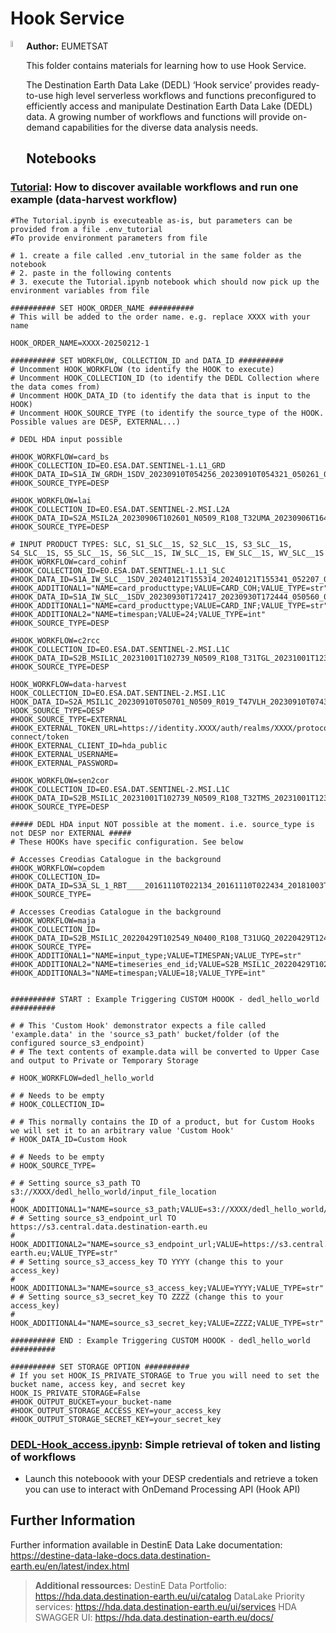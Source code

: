 # Hook Service

<img style="float:left; width:5%" src="../img/EUMETSAT-icon.png"/> **Author:** EUMETSAT 
<br>

This folder contains materials for learning how to use Hook Service. 

The Destination Earth Data Lake (DEDL) ‘Hook service’ provides ready-to-use high level serverless workflows and functions preconfigured to efficiently access and manipulate Destination Earth Data Lake (DEDL) data. A growing number of workflows and functions will provide on-demand capabilities for the diverse data analysis needs.

## Notebooks


### [Tutorial](): How to discover available workflows and run one example (data-harvest workflow)


```shell
#The Tutorial.ipynb is executeable as-is, but parameters can be provided from a file .env_tutorial
#To provide environment parameters from file

# 1. create a file called .env_tutorial in the same folder as the notebook
# 2. paste in the following contents
# 3. execute the Tutorial.ipynb notebook which should now pick up the environment variables from file

########## SET HOOK_ORDER_NAME ##########
# This will be added to the order name. e.g. replace XXXX with your name

HOOK_ORDER_NAME=XXXX-20250212-1

########## SET WORKFLOW, COLLECTION_ID and DATA_ID ##########
# Uncomment HOOK_WORKFLOW (to identify the HOOK to execute)
# Uncomment HOOK_COLLECTION_ID (to identify the DEDL Collection where the data comes from)
# Uncomment HOOK_DATA_ID (to identify the data that is input to the HOOK)
# Uncomment HOOK_SOURCE_TYPE (to identify the source_type of the HOOK. Possible values are DESP, EXTERNAL...)

# DEDL HDA input possible

#HOOK_WORKFLOW=card_bs
#HOOK_COLLECTION_ID=EO.ESA.DAT.SENTINEL-1.L1_GRD
#HOOK_DATA_ID=S1A_IW_GRDH_1SDV_20230910T054256_20230910T054321_050261_060CD9_BF21.SAFE
#HOOK_SOURCE_TYPE=DESP

#HOOK_WORKFLOW=lai
#HOOK_COLLECTION_ID=EO.ESA.DAT.SENTINEL-2.MSI.L2A
#HOOK_DATA_ID=S2A_MSIL2A_20230906T102601_N0509_R108_T32UMA_20230906T164400.SAFE
#HOOK_SOURCE_TYPE=DESP

# INPUT PRODUCT TYPES: SLC, S1_SLC__1S, S2_SLC__1S, S3_SLC__1S, S4_SLC__1S, S5_SLC__1S, S6_SLC__1S, IW_SLC__1S, EW_SLC__1S, WV_SLC__1S
#HOOK_WORKFLOW=card_cohinf
#HOOK_COLLECTION_ID=EO.ESA.DAT.SENTINEL-1.L1_SLC
#HOOK_DATA_ID=S1A_IW_SLC__1SDV_20240121T155314_20240121T155341_052207_064FA6_3AB9
#HOOK_ADDITIONAL1="NAME=card_producttype;VALUE=CARD_COH;VALUE_TYPE=str"
#HOOK_DATA_ID=S1A_IW_SLC__1SDV_20230930T172417_20230930T172444_050560_06170F_59DF
#HOOK_ADDITIONAL1="NAME=card_producttype;VALUE=CARD_INF;VALUE_TYPE=str"
#HOOK_ADDITIONAL2="NAME=timespan;VALUE=24;VALUE_TYPE=int"
#HOOK_SOURCE_TYPE=DESP

#HOOK_WORKFLOW=c2rcc
#HOOK_COLLECTION_ID=EO.ESA.DAT.SENTINEL-2.MSI.L1C
#HOOK_DATA_ID=S2B_MSIL1C_20231001T102739_N0509_R108_T31TGL_20231001T123227
#HOOK_SOURCE_TYPE=DESP

HOOK_WORKFLOW=data-harvest
HOOK_COLLECTION_ID=EO.ESA.DAT.SENTINEL-2.MSI.L1C
HOOK_DATA_ID=S2A_MSIL1C_20230910T050701_N0509_R019_T47VLH_20230910T074321.SAFE
HOOK_SOURCE_TYPE=DESP
#HOOK_SOURCE_TYPE=EXTERNAL
#HOOK_EXTERNAL_TOKEN_URL=https://identity.XXXX/auth/realms/XXXX/protocol/openid-connect/token
#HOOK_EXTERNAL_CLIENT_ID=hda_public
#HOOK_EXTERNAL_USERNAME=
#HOOK_EXTERNAL_PASSWORD=

#HOOK_WORKFLOW=sen2cor
#HOOK_COLLECTION_ID=EO.ESA.DAT.SENTINEL-2.MSI.L1C
#HOOK_DATA_ID=S2B_MSIL1C_20231001T102739_N0509_R108_T32TMS_20231001T123227
#HOOK_SOURCE_TYPE=DESP

##### DEDL HDA input NOT possible at the moment. i.e. source_type is not DESP nor EXTERNAL #####
# These HOOKs have specific configuration. See below

# Accesses Creodias Catalogue in the background
#HOOK_WORKFLOW=copdem
#HOOK_COLLECTION_ID=
#HOOK_DATA_ID=S3A_SL_1_RBT____20161110T022134_20161110T022434_20181003T070309_0179_010_374______LR1_R_NT_003.SEN3
#HOOK_SOURCE_TYPE=

# Accesses Creodias Catalogue in the background
#HOOK_WORKFLOW=maja
#HOOK_COLLECTION_ID=
#HOOK_DATA_ID=S2B_MSIL1C_20220429T102549_N0400_R108_T31UGQ_20220429T124017.SAFE
#HOOK_SOURCE_TYPE=
#HOOK_ADDITIONAL1="NAME=input_type;VALUE=TIMESPAN;VALUE_TYPE=str"
#HOOK_ADDITIONAL2="NAME=timeseries_end_id;VALUE=S2B_MSIL1C_20220429T102549_N0400_R108_T31UGQ_20220429T124017.SAFE;VALUE_TYPE=str"
#HOOK_ADDITIONAL3="NAME=timespan;VALUE=18;VALUE_TYPE=int"


########## START : Example Triggering CUSTOM HOOOK - dedl_hello_world ##########

# # This 'Custom Hook' demonstrator expects a file called 'example.data' in the 'source_s3_path' bucket/folder (of the configured source_s3_endpoint)
# # The text contents of example.data will be converted to Upper Case and output to Private or Temporary Storage

# HOOK_WORKFLOW=dedl_hello_world

# # Needs to be empty
# HOOK_COLLECTION_ID=

# # This normally contains the ID of a product, but for Custom Hooks we will set it to an arbitrary value 'Custom Hook'
# HOOK_DATA_ID=Custom Hook

# # Needs to be empty
# HOOK_SOURCE_TYPE=

# # Setting source_s3_path TO s3://XXXX/dedl_hello_world/input_file_location
# HOOK_ADDITIONAL1="NAME=source_s3_path;VALUE=s3://XXXX/dedl_hello_world/input_file_location;VALUE_TYPE=str"
# # Setting source_s3_endpoint_url TO https://s3.central.data.destination-earth.eu
# HOOK_ADDITIONAL2="NAME=source_s3_endpoint_url;VALUE=https://s3.central.data.destination-earth.eu;VALUE_TYPE=str"
# # Setting source_s3_access_key TO YYYY (change this to your access_key)
# HOOK_ADDITIONAL3="NAME=source_s3_access_key;VALUE=YYYY;VALUE_TYPE=str"
# # Setting source_s3_secret_key TO ZZZZ (change this to your access_key)
# HOOK_ADDITIONAL4="NAME=source_s3_secret_key;VALUE=ZZZZ;VALUE_TYPE=str"

########## END : Example Triggering CUSTOM HOOOK - dedl_hello_world ##########

########## SET STORAGE OPTION ##########
# If you set HOOK_IS_PRIVATE_STORAGE to True you will need to set the bucket name, access key, and secret key
HOOK_IS_PRIVATE_STORAGE=False
#HOOK_OUTPUT_BUCKET=your_bucket-name
#HOOK_OUTPUT_STORAGE_ACCESS_KEY=your_access_key
#HOOK_OUTPUT_STORAGE_SECRET_KEY=your_secret_key

```


### [DEDL-Hook_access.ipynb](): Simple retrieval of token and listing of workflows

- Launch this noteboook with your DESP credentials and retrieve a token you can use to interact with OnDemand Processing API (Hook API)



## Further Information

Further information available in DestinE Data Lake documentation: https://destine-data-lake-docs.data.destination-earth.eu/en/latest/index.html

>**Additional ressources:**
>DestinE Data Portfolio: https://hda.data.destination-earth.eu/ui/catalog
>DataLake Priority services: https://hda.data.destination-earth.eu/ui/services 
>HDA SWAGGER UI: https://hda.data.destination-earth.eu/docs/